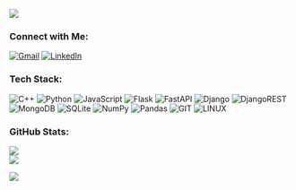 ![](https://komarev.com/ghpvc/?username=ashis-solomon&color=0380fc)

### Connect with Me:
[![Gmail](https://img.shields.io/badge/Gmail-D14836?logo=gmail&logoColor=white)](mailto:ashissolomon24@gmail.com)  [![LinkedIn](https://img.shields.io/badge/LinkedIn-%230077B5.svg?logo=linkedin&logoColor=white)](https://www.linkedin.com/in/ashis-solomon-1477001b8/)



### Tech Stack:
![C++](https://img.shields.io/badge/c++-%2300599C.svg?style=flat&logo=c%2B%2B&logoColor=white) ![Python](https://img.shields.io/badge/python-3670A0?style=flat&logo=python&logoColor=ffdd54) ![JavaScript](https://img.shields.io/badge/javascript-%23323330.svg?style=flat&logo=javascript&logoColor=%23F7DF1E) ![Flask](https://img.shields.io/badge/flask-%23000.svg?style=flat&logo=flask&logoColor=white) ![FastAPI](https://img.shields.io/badge/FastAPI-005571?style=flat&logo=fastapi) ![Django](https://img.shields.io/badge/django-%23092E20.svg?style=flat&logo=django&logoColor=white) ![DjangoREST](https://img.shields.io/badge/DJANGO-REST-ff1709?style=flat&logo=django&logoColor=white&color=ff1709&labelColor=gray) ![MongoDB](https://img.shields.io/badge/MongoDB-%234ea94b.svg?style=flat&logo=mongodb&logoColor=white) ![SQLite](https://img.shields.io/badge/sqlite-%2307405e.svg?style=flat&logo=sqlite&logoColor=white) ![NumPy](https://img.shields.io/badge/numpy-%23013243.svg?style=flat&logo=numpy&logoColor=white) ![Pandas](https://img.shields.io/badge/pandas-%23150458.svg?style=flat&logo=pandas&logoColor=white) ![GIT](https://img.shields.io/badge/Git-fc6d26?style=flat&logo=git&logoColor=white) ![LINUX](https://img.shields.io/badge/Linux-FCC624?style=flat&logo=linux&logoColor=black)

### GitHub Stats:
![](https://github-readme-stats.vercel.app/api?username=ashis-solomon&theme=dark&hide_border=false&include_all_commits=false&count_private=true)<br/>
![](https://github-readme-streak-stats.herokuapp.com/?user=ashis-solomon&theme=dark&hide_border=false)<br/>
<!-- ![](https://github-readme-stats.vercel.app/api/top-langs/?username=ashis-solomon&theme=dark&hide_border=false&include_all_commits=false&count_private=true&layout=compact) -->

[![](https://visitcount.itsvg.in/api?id=ashis-solomon&icon=0&color=1)](https://visitcount.itsvg.in)
